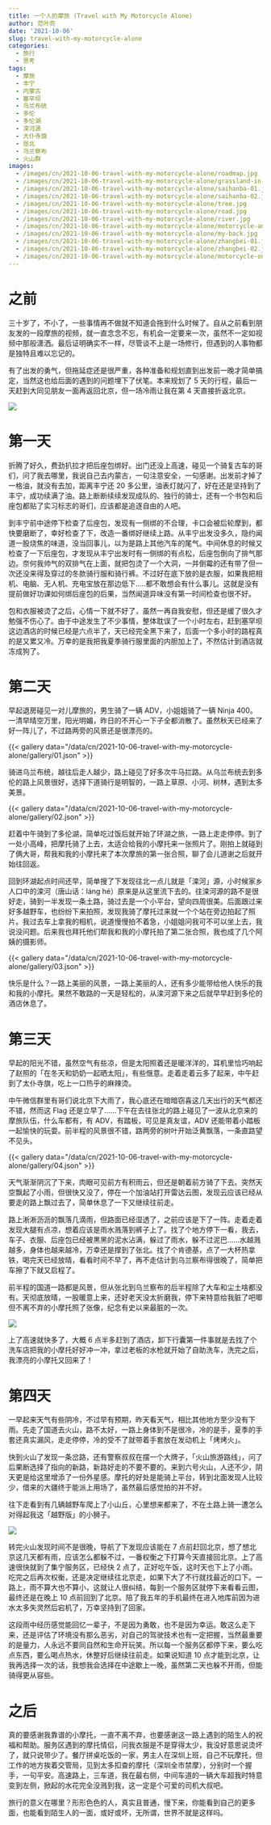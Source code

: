 ```yaml
---
title: 一个人的摩旅 (Travel with My Motorcycle Alone)
author: 范叶亮
date: '2021-10-06'
slug: travel-with-my-motorcycle-alone
categories:
  - 旅行
  - 思考
tags:
  - 摩旅
  - 丰宁
  - 内蒙古
  - 塞罕坝
  - 乌兰布统
  - 多伦
  - 多伦湖
  - 滦河源
  - 大仆寺旗
  - 张北
  - 乌兰察布
  - 火山群
images:
  - /images/cn/2021-10-06-travel-with-my-motorcycle-alone/roadmap.jpg
  - /images/cn/2021-10-06-travel-with-my-motorcycle-alone/grassland-in-autumn.jpg
  - /images/cn/2021-10-06-travel-with-my-motorcycle-alone/saihanba-01.jpg
  - /images/cn/2021-10-06-travel-with-my-motorcycle-alone/saihanba-02.jpg
  - /images/cn/2021-10-06-travel-with-my-motorcycle-alone/tree.jpg
  - /images/cn/2021-10-06-travel-with-my-motorcycle-alone/road.jpg
  - /images/cn/2021-10-06-travel-with-my-motorcycle-alone/river.jpg
  - /images/cn/2021-10-06-travel-with-my-motorcycle-alone/motorcycle-and-me.jpg
  - /images/cn/2021-10-06-travel-with-my-motorcycle-alone/my-back.jpg
  - /images/cn/2021-10-06-travel-with-my-motorcycle-alone/zhangbei-01.jpg
  - /images/cn/2021-10-06-travel-with-my-motorcycle-alone/zhangbei-02.jpg
  - /images/cn/2021-10-06-travel-with-my-motorcycle-alone/motorcycle-on-hill.jpg
---
```


# 之前

三十岁了，不小了，一些事情再不做就不知道会拖到什么时候了。自从之前看到朋友发的一段摩旅的视频，就一直念念不忘，有机会一定要来一次，虽然不一定如视频中那般潇洒。最后证明确实不一样，尽管谈不上是一场修行，但遇到的人事物都是独特且难以忘记的。

有了出发的勇气，但拖延症还是很严重，各种准备和规划直到出发前一晚才简单搞定，当然这也给后面的遇到的问题埋下了伏笔。本来规划了 5 天的行程，最后一天赶到大同见朋友一面再返回北京，但一场冷雨让我在第 4 天直接折返北京。

![](/images/cn/2021-10-06-travel-with-my-motorcycle-alone/roadmap.jpg)

# 第一天

折腾了好久，费劲扒拉才把后座包绑好。出门还没上高速，碰见一个骑复古车的哥们，问了我去哪里，我说自己去内蒙古，一句注意安全，一句感谢。出发前才掉了一格油，就没有去加，距离丰宁还 20 多公里，油表灯就闪了，好在还是坚持到了丰宁，成功续满了油。路上断断续续发现成队的、独行的骑士，还有一个书包和后座包都贴了实习标志的哥们，应该都是追逐自由的人吧。

到丰宁前中途停下检查了后座包，发现有一侧绑的不合理，卡口会被后轮摩到，都快要磨断了，幸好检查了下，改造一番绑好继续上路。从丰宁出发没多久，隐约闻道一股烧焦的味道，没当回事儿，以为是路上其他汽车的尾气。中间休息的时候又检查了一下后座包，才发现从丰宁出发时有一侧绑的有点松，后座包倒向了排气那边。奈何我帅气的双排气在上面，就把包烫了一个大洞，一并倒霉的还有带了但一次还没来得及穿过的冬款骑行服和骑行裤。不过好在底下放的是衣服，如果我把相机、电脑、无人机、充电宝放在那边低下.....都不敢想会有什么事儿。这就是没有提前做好功课如何绑后座包的后果，当然闻道异味没有第一时间检查也很不好。

包和衣服被烫了之后，心情一下就不好了，虽然一再自我安慰，但还是缓了很久才勉强不伤心了。由于中途发生了不少事情，整体耽误了一个小时左右，赶到塞罕坝这边酒店的时候已经是六点半了，天已经完全黑下来了，后面一个多小时的路程真的是又累又冷。万幸的是我把我夏季骑行服里面的内胆加上了，不然估计到酒店就冻成狗了。

# 第二天

早起退房碰见一对儿摩旅的，男生骑了一辆 ADV，小姐姐骑了一辆 Ninja 400。一清早晴空万里，阳光明媚，昨日的不开心一下子全都消散了。虽然秋天已经来了好一阵儿了，不过路两旁的风景还是很漂亮的。

{{< gallery data="/data/cn/2021-10-06-travel-with-my-motorcycle-alone/gallery/01.json" >}}

骑进乌兰布统，越往后走人越少，路上碰见了好多次牛马拦路。从乌兰布统去到多伦的路上风景很好，选择下道骑行是明智的，一路上草原、小河、树林，遇到太多美景。

{{< gallery data="/data/cn/2021-10-06-travel-with-my-motorcycle-alone/gallery/02.json" >}}

赶着中午骑到了多伦湖，简单吃过饭后就开始了环湖之旅，一路上走走停停。到了一处小高峰，把摩托骑了上去，太适合给我的小摩托来一张照片了。刚拍上就碰到了俩大哥，帮我和我的小摩托来了本次摩旅的第一张合照，聊了会儿道谢之后就开始往回返。

回到环湖起点时间还早，简单搜了下发现往北一点儿就是「滦河」源，小时候家乡人口中的滦河（唐山话：láng hé）原来是从这里流下去的。往滦河源的路不是很好走，骑到一半发现一条土路，骑过去是一个小平台，望向四周很美。后面跟过来好多越野车，也纷纷下来拍照，发现我骑了摩托过来就一个个站在旁边拍起了照片。我过去车上拿我的相机，说道慢慢拍不着急，小姐姐问我可不可以坐上去，我说没问题。后来我也拜托他们帮我和我的小摩托拍了第二张合照，我也成了几个阿姨的摄影师。

{{< gallery data="/data/cn/2021-10-06-travel-with-my-motorcycle-alone/gallery/03.json" >}}

快乐是什么？一路上美丽的风景，一路上美丽的人，还有多少能带给他人快乐的我和我的小摩托。果然不敢路的一天是轻松的，从滦河源下来之后就早早赶到多伦的酒店休息了。

# 第三天

早起的阳光不错，虽然空气有些凉，但是太阳照着还是暖洋洋的，耳机里恰巧响起了赵照的「在冬天和奶奶一起晒太阳」，有些惬意。走着走着云多了起来，中午赶到了太仆寺旗，吃上一口热乎的麻辣烫。

中午微信群里有哥们说北京下大雨了，我心底还在暗暗窃喜这几天出行的天气都还不错，然而这 Flag 还是立早了......下午在去往张北的路上碰见了一波从北京来的摩旅队伍，什么车都有，有 ADV，有踏板，可见是真友谊，ADV 还能带着小踏板一起愉快的玩耍。前半程的风景很不错，路两旁的树叶开始泛黄飘落，一条直路望不见头。

{{< gallery data="/data/cn/2021-10-06-travel-with-my-motorcycle-alone/gallery/04.json" >}}

天气渐渐阴沉了下来，肉眼可见前方有积雨云，但还是朝着前方骑了下去。突然天空飘起了小雨，但很快又没了，停在一个加油站打开雷达云图，发现云应该已经从要走的路上飘过去了，简单休息了一下又继续往前走。

路上淅淅沥沥的飘落几滴雨，但路面已经湿透了，之前应该是下了一阵。走着走着发现大腿有点凉，想着应该是雨水溅落到裤子上了。找了个地方停下一看，我去，车子、衣服、后座包已经被黒黑的泥水沾满，躲过了雨水，躲不过泥巴......水越溅越多，身体也越来越冷，万幸还是撑到了张北。找了个肯德基，点了一大杯热拿铁，喝完天已经放晴，看看时间不早了，再不走估计到乌兰察布得很晚了，简单把车擦了下就又启程了。

前半程的国道一路都是风景，但从张北到乌兰察布的后半程除了大车和尘土啥都没有。天彻底放晴，一股暖意上来，还好老天没太折磨我，停下来特意给我脏了吧唧但不离不弃的小摩托照了张像，纪念有史以来最脏的一次。

![](/images/cn/2021-10-06-travel-with-my-motorcycle-alone/ditry-motorcycle.jpg)

上了高速就快多了，大概 6 点半多赶到了酒店，卸下行囊第一件事就是去找了个洗车店把我的小摩托好好冲一冲，拿过老板的水枪就开始了自助洗车，洗完之后，我漂亮的小摩托又回来了！

# 第四天

一早起来天气有些阴冷，不过早有预期，昨天看天气，相比其他地方至少没有下雨。先走了国道去火山，路不太好，一路上身体到不是很冷，冷的是手，夏季的手套还真实漏风，走走停停，冷的受不了就带着手套放在发动机上「烤烤火」。

快到火山了发现一条岔路，还有警察叔叔在摆一个大牌子，「火山旅游路线」，问了后果断选择了指向的新路，新路好走的不要不要的。来到六号火山，人还不少，阴天更是给这里增添了一份外星感。摩托的好处是能骑上平台，转到北面发现人比较少，借来的大疆终于能派上用场了，虽然最后感觉拍的并不好。

往下走看到有几辆越野车爬上了小山丘，心里想来都来了，不在土路上骑一遭怎么对得起我这「越野版」的小狮子。

![](/images/cn/2021-10-06-travel-with-my-motorcycle-alone/motorcycle-on-hill.jpg)

转完火山发现时间不是很晚，导航了下发现应该能在 7 点前赶回北京，想了想北京这几天都有雨，应该怎么都躲不过，一番权衡之下打算今天直接回北京。上了高速很快就到了集宁服务区，已经快 2 点了，正好吃午饭，这时天也下上了小雨。吃完之后再次权衡，还是决定继续往北京走，如果下大了不行就找最近的口下。一路上，雨不算大也不算小，这就让人很纠结，每到一个服务区就停下来看看云图，最终还是在晚上 10 点前回到了北京。陪了我五年的手机最终在进入地库前因为进水太多失灵然后宕机了，万幸坚持到了回家。

这段雨中经历感觉能回忆一辈子，不是因为勇敢，也不是因为幸运。敢这么走下来，还是评估了环境没有那么恶劣，对自己的驾驶技术也有一定把握，当然最重要的是量力，人永远不要同自然和生命开玩笑。所以每一个服务区都停下来，要么吃点东西，要么喝点热水，休整好后继续往前走。如果说知道 10 点才能到北京，让我再选择一次的话，我想我会选择在中途歇上一晚，虽然第二天也躲不开雨，但能骑得更从容些。

# 之后

真的要感谢我靠谱的小摩托，一直不离不弃，也要感谢这一路上遇到的陌生人的祝福和帮助。服务区遇到的摩托情侣，问我衣服是不是穿得太少，我没好意思说烫坏了，就只说带少了。餐厅拼桌吃饭的一家，男主人在深圳上班，自己不玩摩托，但工作的地方挨着交管局，见到太多扣查的摩托（深圳全市禁摩），分别时一个握手，一句平安。高速路上，三车道，我在最右侧，中间车道的一辆大车超我时特意变到左侧，掀起的水花完全没溅到我，这一定是个可爱的司机大叔吧。

旅行的意义在哪里？形形色色的人，真实且普通，慢下来，你能看到自己的更多面，也能看到陌生人的一面，或好或坏，无所谓，世界不就是这样吗。
